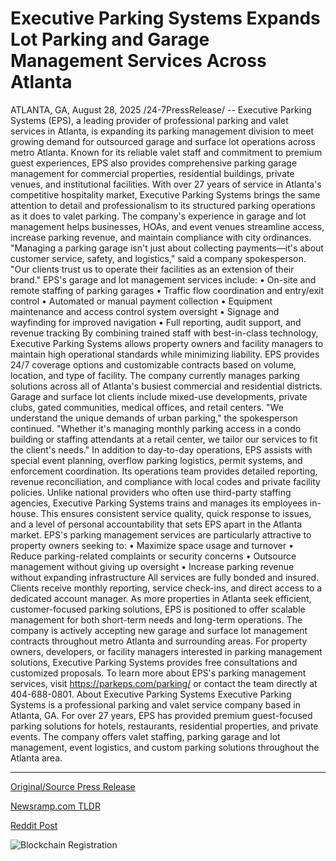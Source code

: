 # Executive Parking Systems Expands Lot Parking and Garage Management Services Across Atlanta

ATLANTA, GA, August 28, 2025 /24-7PressRelease/ -- Executive Parking Systems (EPS), a leading provider of professional parking and valet services in Atlanta, is expanding its parking management division to meet growing demand for outsourced garage and surface lot operations across metro Atlanta. Known for its reliable valet staff and commitment to premium guest experiences, EPS also provides comprehensive parking garage management for commercial properties, residential buildings, private venues, and institutional facilities.  With over 27 years of service in Atlanta's competitive hospitality market, Executive Parking Systems brings the same attention to detail and professionalism to its structured parking operations as it does to valet parking. The company's experience in garage and lot management helps businesses, HOAs, and event venues streamline access, increase parking revenue, and maintain compliance with city ordinances.  "Managing a parking garage isn't just about collecting payments—it's about customer service, safety, and logistics," said a company spokesperson. "Our clients trust us to operate their facilities as an extension of their brand."  EPS's garage and lot management services include: • On-site and remote staffing of parking garages • Traffic flow coordination and entry/exit control • Automated or manual payment collection • Equipment maintenance and access control system oversight • Signage and wayfinding for improved navigation • Full reporting, audit support, and revenue tracking  By combining trained staff with best-in-class technology, Executive Parking Systems allows property owners and facility managers to maintain high operational standards while minimizing liability. EPS provides 24/7 coverage options and customizable contracts based on volume, location, and type of facility.  The company currently manages parking solutions across all of Atlanta's busiest commercial and residential districts. Garage and surface lot clients include mixed-use developments, private clubs, gated communities, medical offices, and retail centers.  "We understand the unique demands of urban parking," the spokesperson continued. "Whether it's managing monthly parking access in a condo building or staffing attendants at a retail center, we tailor our services to fit the client's needs."  In addition to day-to-day operations, EPS assists with special event planning, overflow parking logistics, permit systems, and enforcement coordination. Its operations team provides detailed reporting, revenue reconciliation, and compliance with local codes and private facility policies.  Unlike national providers who often use third-party staffing agencies, Executive Parking Systems trains and manages its employees in-house. This ensures consistent service quality, quick response to issues, and a level of personal accountability that sets EPS apart in the Atlanta market.  EPS's parking management services are particularly attractive to property owners seeking to: • Maximize space usage and turnover • Reduce parking-related complaints or security concerns • Outsource management without giving up oversight • Increase parking revenue without expanding infrastructure  All services are fully bonded and insured. Clients receive monthly reporting, service check-ins, and direct access to a dedicated account manager.  As more properties in Atlanta seek efficient, customer-focused parking solutions, EPS is positioned to offer scalable management for both short-term needs and long-term operations.   The company is actively accepting new garage and surface lot management contracts throughout metro Atlanta and surrounding areas.  For property owners, developers, or facility managers interested in parking management solutions, Executive Parking Systems provides free consultations and customized proposals.  To learn more about EPS's parking management services, visit https://parkeps.com/parking/ or contact the team directly at 404-688-0801.  About Executive Parking Systems Executive Parking Systems is a professional parking and valet service company based in Atlanta, GA. For over 27 years, EPS has provided premium guest-focused parking solutions for hotels, restaurants, residential properties, and private events. The company offers valet staffing, parking garage and lot management, event logistics, and custom parking solutions throughout the Atlanta area. 

---

[Original/Source Press Release](https://www.24-7pressrelease.com/press-release/526251/executive-parking-systems-expands-lot-parking-and-garage-management-services-across-atlanta)
                    

[Newsramp.com TLDR](https://newsramp.com/curated-news/atlanta-s-executive-parking-systems-expands-garage-management-services/079091f31eb570f95f9f9bd75eb8bf99) 

 



[Reddit Post](https://www.reddit.com/r/Business_NewsRamp/comments/1n25pgi/atlantas_executive_parking_systems_expands_garage/) 



![Blockchain Registration](https://cdn.newsramp.app/24-7PressRelease/qrcode/258/28/pendu34H.webp)
